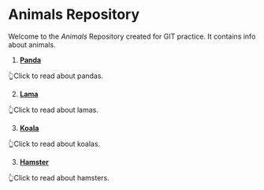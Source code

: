 # Animals Repository

Welcome to the *Animals* Repository created for GIT practice. It contains info about 
animals.

1. [**Panda**](panda.md)  

  👆Click to read about pandas.
 
2. [**Lama**](lama.md)  

  👆Click to read about lamas.

3. [**Koala**](koala.md)  

  👆Click to read about koalas.

3. [**Hamster**](hamster.md)

  👆Click to read about hamsters.
